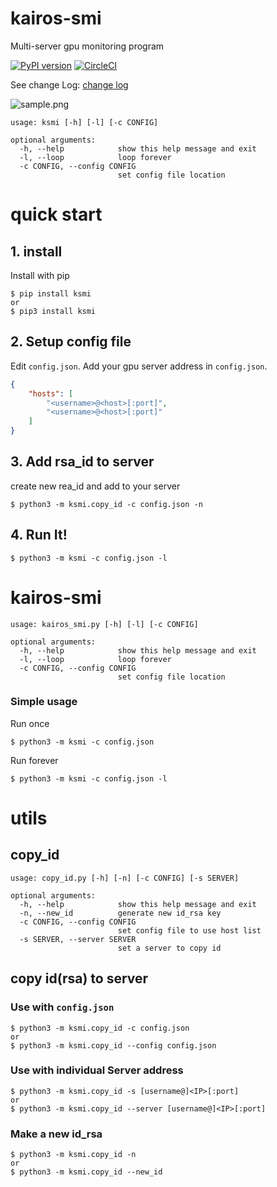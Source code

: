 # kairos-smi
Multi-server gpu monitoring program  

[![PyPI version](https://badge.fury.io/py/ksmi.svg)](https://badge.fury.io/py/ksmi) [![CircleCI](https://circleci.com/gh/kairos03/kairos-smi.svg?style=svg)](https://circleci.com/gh/kairos03/kairos-smi)

See change Log: [change log](change_logs/v0.1.3.1.md)

![sample.png](img/sample.png)

```
usage: ksmi [-h] [-l] [-c CONFIG]

optional arguments:
  -h, --help            show this help message and exit
  -l, --loop            loop forever
  -c CONFIG, --config CONFIG
                        set config file location
```

# quick start
## 1. install 
Install with pip
```shell
$ pip install ksmi
or
$ pip3 install ksmi
```

## 2. Setup config file
Edit `config.json`. Add your gpu server address in `config.json`.
```json
{
	"hosts": [
		"<username>@<host>[:port]",
		"<username>@<host>[:port]"
	]
}
```

## 3. Add rsa_id to server

create new rea_id and add to your server

```shell
$ python3 -m ksmi.copy_id -c config.json -n
```

## 4. Run It!
```shell
$ python3 -m ksmi -c config.json -l
```

# kairos-smi
```
usage: kairos_smi.py [-h] [-l] [-c CONFIG]

optional arguments:
  -h, --help            show this help message and exit
  -l, --loop            loop forever
  -c CONFIG, --config CONFIG
                        set config file location
```

### Simple usage
Run once
```
$ python3 -m ksmi -c config.json
```

Run forever
```
$ python3 -m ksmi -c config.json -l
```

# utils
## copy_id
```
usage: copy_id.py [-h] [-n] [-c CONFIG] [-s SERVER]

optional arguments:
  -h, --help            show this help message and exit
  -n, --new_id          generate new id_rsa key
  -c CONFIG, --config CONFIG
                        set config file to use host list
  -s SERVER, --server SERVER
                        set a server to copy id
```

## copy id(rsa) to server

### Use with `config.json`
```
$ python3 -m ksmi.copy_id -c config.json
or
$ python3 -m ksmi.copy_id --config config.json
```

### Use with individual Server address
```
$ python3 -m ksmi.copy_id -s [username@]<IP>[:port]
or
$ python3 -m ksmi.copy_id --server [username@]<IP>[:port]
```

### Make a new id_rsa 
```
$ python3 -m ksmi.copy_id -n
or
$ python3 -m ksmi.copy_id --new_id
```
